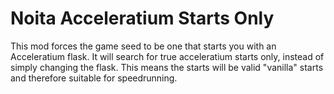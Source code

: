 # Noita Acceleratium Starts Only

This mod forces the game seed to be one that starts you with an Acceleratium flask.
It will search for true acceleratium starts only, instead of simply changing the flask.
This means the starts will be valid "vanilla" starts and therefore suitable for speedrunning.

